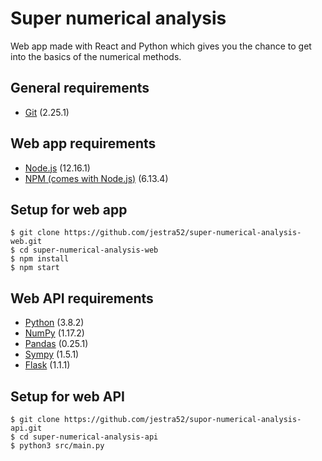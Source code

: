 # Super numerical analysis
Web app made with React and Python which gives you the chance to get into the basics of the numerical methods.

## General requirements
- [Git](https://git-scm.com/) (2.25.1)

## Web app requirements
- [Node.js](https://nodejs.org/) (12.16.1)
- [NPM (comes with Node.js)](https://www.npmjs.com/) (6.13.4)

## Setup for web app
```shell
$ git clone https://github.com/jestra52/super-numerical-analysis-web.git
$ cd super-numerical-analysis-web
$ npm install
$ npm start
```

## Web API requirements
- [Python](https://www.python.org/) (3.8.2)
- [NumPy](https://numpy.org/) (1.17.2)
- [Pandas](https://pandas.pydata.org/) (0.25.1)
- [Sympy](https://www.sympy.org/) (1.5.1)
- [Flask](https://flask.palletsprojects.com) (1.1.1)

## Setup for web API
```shell
$ git clone https://github.com/jestra52/supor-numerical-analysis-api.git
$ cd super-numerical-analysis-api
$ python3 src/main.py
```
